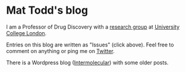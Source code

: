 # Mat Todd's blog

I am a Professor of Drug Discovery with a [research group](https://todd-lers.github.io/about/) at [University College London](https://www.ucl.ac.uk/pharmacy/people/professor-matthew-todd). 

Entries on this blog are written as "Issues" (click above). Feel free to comment on anything or ping me on [Twitter](https://twitter.com/mattoddchem).

There is a Wordpress blog ([Intermolecular](https://intermolecular.wordpress.com/)) with some older posts.
